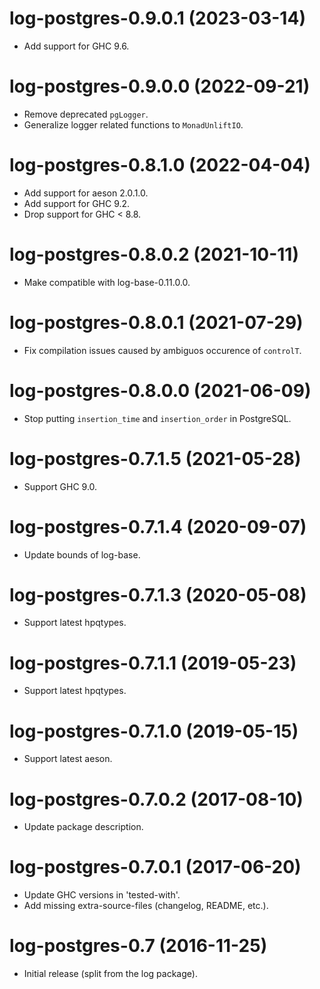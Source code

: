 # log-postgres-0.9.0.1 (2023-03-14)
* Add support for GHC 9.6.

# log-postgres-0.9.0.0 (2022-09-21)
* Remove deprecated `pgLogger`.
* Generalize logger related functions to `MonadUnliftIO`.

# log-postgres-0.8.1.0 (2022-04-04)
* Add support for aeson 2.0.1.0.
* Add support for GHC 9.2.
* Drop support for GHC < 8.8.

# log-postgres-0.8.0.2 (2021-10-11)
* Make compatible with log-base-0.11.0.0.

# log-postgres-0.8.0.1 (2021-07-29)
* Fix compilation issues caused by ambiguos occurence of `controlT`.

# log-postgres-0.8.0.0 (2021-06-09)
* Stop putting `insertion_time` and `insertion_order` in PostgreSQL.

# log-postgres-0.7.1.5 (2021-05-28)
* Support GHC 9.0.

# log-postgres-0.7.1.4 (2020-09-07)
* Update bounds of log-base.

# log-postgres-0.7.1.3 (2020-05-08)
* Support latest hpqtypes.

# log-postgres-0.7.1.1 (2019-05-23)
* Support latest hpqtypes.

# log-postgres-0.7.1.0 (2019-05-15)
* Support latest aeson.

# log-postgres-0.7.0.2 (2017-08-10)
* Update package description.

# log-postgres-0.7.0.1 (2017-06-20)
* Update GHC versions in 'tested-with'.
* Add missing extra-source-files (changelog, README, etc.).

# log-postgres-0.7 (2016-11-25)
* Initial release (split from the log package).
